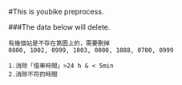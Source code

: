 #This is youbike preprocess.

###The data below will delete.

    有幾個站是不存在第圖上的，需要刪掉
    0800, 1002, 0999, 1003, 0000, 1088, 0700, 0999

    1.消除「借車時間」>24 h & < 5min
    2.消除不符的時間

